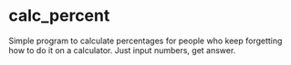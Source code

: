 # calc_percent
Simple program to calculate percentages for people who keep forgetting how to do it on a calculator. Just input numbers, get answer.
